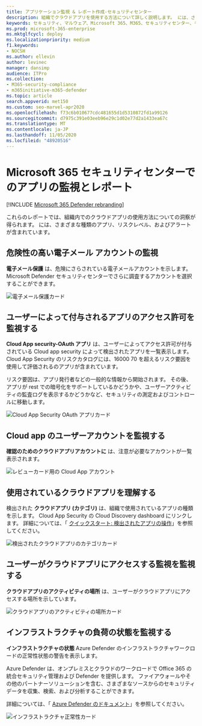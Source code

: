 ```yaml
---
title: アプリケーション監視 & レポート作成-セキュリティセンター
description: 組織でクラウドアプリを使用する方法について詳しく説明します。 には、さまざまな種類のアプリ、リスクレベル、およびアラートが含まれています。
keywords: セキュリティ、マルウェア、Microsoft 365、M365、セキュリティセンター、モニター、レポート、アプリ
ms.prod: microsoft-365-enterprise
ms.mktglfcycl: deploy
ms.localizationpriority: medium
f1.keywords:
- NOCSH
ms.author: ellevin
author: levinec
manager: dansimp
audience: ITPro
ms.collection:
- M365-security-compliance
- m365initiative-m365-defender
ms.topic: article
search.appverid: met150
ms.custom: seo-marvel-apr2020
ms.openlocfilehash: f73c6b010677cdc481655d1d5310872fd1a99126
ms.sourcegitcommit: d7975c391e03eeb96e29c1d02e77d2a1433ea67c
ms.translationtype: MT
ms.contentlocale: ja-JP
ms.lasthandoff: 11/05/2020
ms.locfileid: "48920516"
---
```

# <a name="app-monitoring-and-reporting-in-the-microsoft-365-security-center"></a>Microsoft 365 セキュリティセンターでのアプリの監視とレポート

[!INCLUDE [Microsoft 365 Defender rebranding](../includes/microsoft-defender.md)]


これらのレポートでは、組織内でのクラウドアプリの使用方法についての洞察が得られます。 には、さまざまな種類のアプリ、リスクレベル、およびアラートが含まれています。

## <a name="monitor-email-accounts-at-risk"></a>危険性の高い電子メール アカウントの監視

**電子メール保護** は、危険にさらされている電子メールアカウントを示します。 Microsoft Defender セキュリティセンターでさらに調査するアカウントを選択することができます。

![電子メール保護カード](../../media/email-protection.png)

## <a name="monitor-app-permissions-granted-by-users"></a>ユーザーによって付与されるアプリのアクセス許可を監視する

**Cloud App security-OAuth アプリ** は、ユーザーによってアクセス許可が付与されている Cloud app security によって検出されたアプリを一覧表示します。 Cloud App Security のリスクカタログには、16000 70 を超えるリスク要因を使用して評価されるのアプリが含まれています。

リスク要因は、アプリ発行者などの一般的な情報から開始されます。 その後、アプリが rest での暗号化をサポートしているかどうかや、ユーザーアクティビティの監査ログを表示するかどうかなど、セキュリティの測定およびコントロールに移動します。

![Cloud App Security OAuth アプリカード](../../media/cloud-app-security-oauth-apps.png)

## <a name="monitor-cloud-app-user-accounts"></a>Cloud app のユーザーアカウントを監視する

**確認のためのクラウドアプリアカウントに** は、注意が必要なアカウントが一覧表示されます。

![レビューカード用の Cloud App アカウント](../../media/cloud-app-accounts-for-review.png)

## <a name="understand-which-cloud-apps-are-used"></a>使用されているクラウドアプリを理解する

検出された **クラウドアプリ (カテゴリ)** は、組織で使用されているアプリの種類を示します。 Cloud App Security の Cloud Discovery dashboard にリンクします。 詳細については、「 [クイックスタート: 検出されたアプリの操作](https://docs.microsoft.com/cloud-app-security/discovered-apps)」を参照してください。  

![検出されたクラウドアプリのカテゴリカード](../../media/discovered-cloud-apps-categories.png)

## <a name="monitor-where-users-access-cloud-apps"></a>ユーザーがクラウドアプリにアクセスする監視を監視する

**クラウドアプリのアクティビティの場所** は、ユーザーがクラウドアプリにアクセスする場所を示しています。

![クラウドアプリのアクティビティの場所カード](../../media/cloud-app-activity-locations.png)

## <a name="monitor-health-for-infrastructure-workloads"></a>インフラストラクチャの負荷の状態を監視する

**インフラストラクチャの状態** Azure Defender のインフラストラクチャワークロードの正常性状態の警告を表示します。

Azure Defender は、オンプレミスとクラウドのワークロードで Office 365 の統合セキュリティ管理および Defender を提供します。 ファイアウォールやその他のパートナーソリューションを含む、さまざまなソースからのセキュリティデータを収集、検索、および分析することができます。

詳細については、「 [Azure Defender のドキュメント](https://docs.microsoft.com/azure/security-center/)」を参照してください。

![インフラストラクチャ正常性カード](../../media/infrastructure-health.png)
